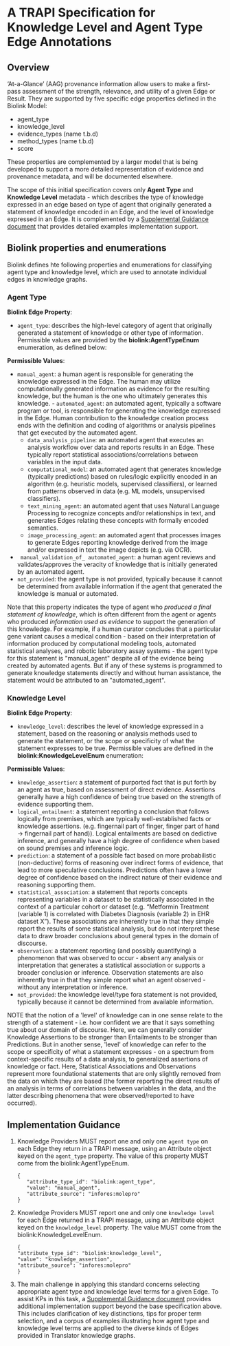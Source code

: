 # A TRAPI Specification for Knowledge Level and Agent Type Edge Annotations

## Overview
‘At-a-Glance’ (AAG) provenance information allow users to make a first-pass assessment of the strength, relevance, and utility of a given Edge or Result. They are supported by five specific edge properties defined in the Biolink Model:
- agent_type
- knowledge_level
- evidence_types (name t.b.d)
- method_types (name t.b.d)
- score

These properties are complemented by a larger model that is being developed to support a more detailed representation of evidence and provenance metadata, and will be documented elsewhere.
   
The scope of this initial specification covers only **Agent Type** and **Knowledge Level** metadata - which describes the type of knowledge expressed in an edge based on type of agent that originally generated a statement of knowledge encoded in an Edge, and the level of knowledge expressed in an Edge. It is complemented by a [Supplemental Guidance document](https://docs.google.com/document/d/140dtM5CjWM97JiBRdAmDT-9IKqHoOj-xbE_5TWkdYqg/edit) that provides detailed examples implementation support.

## Biolink properties and enumerations
Biolink defines hte following properties and enumerations for classifying agent type and knowledge level, which are used to annotate individual edges in knowledge graphs. 

### Agent Type
**Biolink Edge Property**:
   - `agent_type`: describes the high-level category of agent that originally generated a statement of knowledge or other type of information. Permissible values are provided by the **biolink:AgentTypeEnum** enumeration, as defined below:

**Permissible Values**:

   - `manual_agent`: a human agent is responsible for generating the knowledge expressed in the Edge.  The human may utilize computationally generated information as evidence for the resulting knowledge, but the human is the one who ultimately generates this knowledge.
    - `automated_agent`: an automated agent, typically a software program or tool, is responsible for generating the knowledge expressed in the Edge. Human contribution to the knowledge creation process  ends with the definition and coding of algorithms or analysis pipelines that get  executed by the automated agent.
        - `data_analysis_pipeline`:  an automated agent that executes an analysis workflow over data and reports results in an Edge. These typically  report statistical associations/correlations between variables in the input data.
        - `computational_model`: an automated agent that generates knowledge (typically predictions) based on rules/logic explicitly encoded in an algorithm (e.g. heuristic models, supervised classifiers), or  learned from patterns observed in data (e.g. ML models, unsupervised classifiers).
        - `text_mining_agent`:  an automated agent that uses Natural Language Processing to recognize concepts and/or relationships in text, and generates Edges relating these concepts with formally encoded semantics.
        - `image_processing_agent`: an automated agent that processes images to generate Edges reporting knowledge  derived from the image and/or expressed in text the image depicts (e.g. via OCR).
   - ` manual_validation_of_ automated_agent`: a human agent reviews and validates/approves the veracity of knowledge that is initially generated by an automated agent.
   - `not_provided`:  the agent type is not provided, typically because it cannot be determined from available information if the agent that generated the knowledge is manual or automated.

Note that this property indicates the type of agent who *produced a final statement of knowledge*, which is often different from the agent or agents who produced *information used as evidence* to support the generation of this knowledge. For example, if a human curator concludes that a particular gene variant causes a medical condition - based on their interpretation of information produced by computational modeling tools, automated statistical analyses, and robotic laboratory assay systems - the agent type for this statement is "manual_agent" despite all of the evidence being created by automated agents. But if any of these systems is programmed to generate knowledge statements directly and without human assistance, the statement would be attributed to an "automated_agent".

### Knowledge Level
**Biolink Edge Property**: 
- `knowledge_level`: describes the level of knowledge expressed in a statement, based on the reasoning or analysis methods used to generate the statement, or the scope or specificity of what the statement expresses to be true. Permissible values are defined in the **biolink:KnowledgeLevelEnum** enumeration:

**Permissible Values**:
   - `knowledge_assertion`: a statement of purported fact that is put forth by an agent as true, based on assessment of direct evidence. Assertions generally have a high confidence of being true based on the strength of evidence supporting them.
   - `logical_entailment`: a statement reporting a conclusion that follows logically from premises, which are typically well-established facts or knowledge assertions. (e.g. fingernail part of finger, finger part of hand → fingernail part of hand)). Logical entailments are based on dedictive inference, and generally have a high degree of confidence when based on sound premises and inference logic. 
   - `prediction`: a statement of a possible fact based on more probabilistic (non-deductive) forms of reasoning over indirect forms of evidence, that lead to more speculative conclusions. Predictions often have a lower degree of confidence based on the indirect nature of their evidence and reasoning supporting them.
   - `statistical_association`: a statement that reports concepts representing variables in a dataset to be statistically associated in the context of a particular cohort or dataset (e.g. “Metformin Treatment (variable 1) is correlated with Diabetes Diagnosis (variable 2) in EHR dataset X”). These associations are inherently true in that they simple report the results of some statistical analysis, but do not interpret these data to draw broader conclusions about general types in the domain of discourse.
   - `observation`: a statement reporting (and possibly quantifying) a phenomenon that was observed to occur - absent any analysis or interpretation that generates a statistical association or supports a broader conclusion or inference. Observation statements are also inherently true in that they simple report what an agent observed - without any interpretation or inference. 
   - `not_provided`: the knowledge level/type fora  statement is not provided, typically because it cannot be determined from available information.

NOTE that the notion of a 'level' of knowledge can in one sense relate to the strength of a statement - i.e. how confident we are that it says something true about our domain of discourse. Here, we can generally consider Knowledge Assertions to be stronger than Entailments to be stronger than Predictions. But in another sense, 'level' of knowledge can refer to the scope or specificity of what a statement expresses -  on a spectrum from context-specific results of a data analysis, to generalized assertions of knowledge or fact. Here, Statistical Associations and Observations represent more foundational statements that are only slightly removed from the data on which they are based (the former reporting the direct results of an analysis in terms of correlations between variables in the data, and the latter describing phenomena that were observed/reported to have occurred).

## Implementation Guidance

1. Knowledge Providers MUST report one and only one `agent type` on each Edge they return in a TRAPI message, using an Attribute object keyed on the `agent_type` property. The value of this property MUST come from the biolink:AgentTypeEnum.

       {
          "attribute_type_id": "biolink:agent_type",
          "value": "manual_agent",
          "attribute_source": "infores:molepro"
       }

2. Knowledge Providers MUST report one and only one `knowledge level` for each Edge returned in a TRAPI message, using an Attribute object keyed on the  `knowledge_level` property. The value MUST come from the biolink:KnowledgeLevelEnum.

       {   
       "attribute_type_id": "biolink:knowledge_level",
       "value": "knowledge_assertion",
       "attribute_source": "infores:molepro"
       }

3. The main challenge in applying this standard concerns selecting appropriate agent type and knowledge level terms for a given Edge. To assist KPs in this task, a [Supplemental Guidance document](https://docs.google.com/document/d/140dtM5CjWM97JiBRdAmDT-9IKqHoOj-xbE_5TWkdYqg/edit) provides additional implementation support beyond the base specification above. This includes clarification of key distinctions, tips for proper term selection, and a corpus of examples illustrating how agent type and knowledge level terms are applied to the diverse kinds of Edges provided in Translator knowledge graphs.

